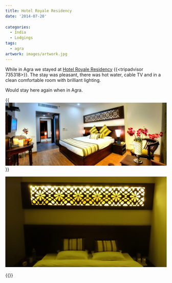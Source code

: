 ```yaml
---
title: Hotel Royale Residency
date: '2014-07-20'

categories:
  - India
  - Lodgings
tags:
  - agra
artwork: images/artwork.jpg
---
```


While in Agra we stayed at [Hotel Royale Residency](https://www.agoda.com/en-gb/royale-residency-hotel/hotel/agra-in.html?cid=1649959 "Agoda: Hotel Royale Residency") {{<tripadvisor 735318>}}. The stay was pleasant, there was hot water, cable TV and in a clean comfortable room with brilliant lighting.

Would stay here again when in Agra.

{{<img src="images/5-1024x400.jpg" title="Hotel Royale Residency official room photo">}}

![](images/DSC00378-1024x575.jpg)

{{<place ChIJq6qqQQxxdDkRYuve_wygpAk>}}

<!-- [Hotel Royale Residency](https://www.agoda.com/en-gb/royale-residency-hotel/hotel/agra-in.html?cid=1649959 "Agoda: Hotel Royale Residency") can be booked for about ₹1999 on [Agoda](https://www.agoda.com/en-gb/royale-residency-hotel/hotel/agra-in.html?cid=1649959 "Agoda: Hotel Royale Residency"). -->
